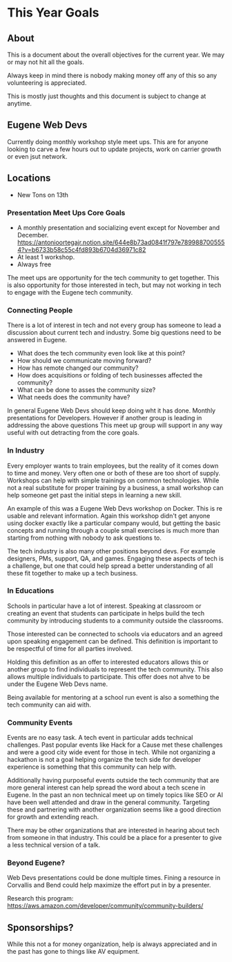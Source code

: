 # This Year Goals

## About
This is a document about the overall objectives for the current year. We may or may not hit all the goals.

Always keep in mind there is nobody making money off any of this so any volunteering is appreciated.

This is mostly just thoughts and this document is subject to change at anytime.

## Eugene Web Devs

Currently doing monthly workshop style meet ups. This are for anyone looking to carve a few hours out to update projects, work on carrier growth or even jsut network.


## Locations
- New Tons on 13th


### Presentation Meet Ups Core Goals

- A monthly presentation and socializing event except for November and December. https://antonioortegajr.notion.site/644e8b73ad0841f797e7899887005554?v=b6733b58c55c4fd893b6704d36971c82
- At least 1 workshop.
- Always free

The meet ups are opportunity for the tech community to get together. This is also opportunity for those interested in tech, but may not working in tech to engage with the Eugene tech community.

### Connecting People

There is a lot of interest in tech and not every group has someone to lead a discussion about current tech and industry. Some big questions need to be answered in Eugene.

- What does the tech community even look like at this point?
- How should we communicate moving forward?
- How has remote changed our community?
- How does acquisitions or folding of tech businesses affected the community?
- What can be done to asses the community size?
- What needs does the community have?

In general Eugene Web Devs should keep doing wht it has done. Monthly presentations for Developers. However if another group is leading in addressing the above questions This meet up group will support in any way useful with out detracting from the core goals.

### In Industry

Every employer wants to train employees, but the reality of it comes down to time and money. Very often one or both of these are too short of supply. Workshops can help with simple trainings on common technologies. While not a real substitute for proper training by a business, a small workshop can help someone get past the initial steps in learning a new skill.

An example of this was a Eugene Web Devs workshop on Docker. This is re usable and relevant information. Again this workshop didn't get anyone using docker exactly like a particular company would, but getting the basic concepts and running through a couple small exercises is much more than starting from nothing with nobody to ask questions to.

The tech industry is also many other positions beyond devs. For example designers, PMs, support, QA, and games. Engaging these aspects of tech is a challenge, but one that could help spread a better understanding of all these fit together to make up a tech business.


### In Educations

Schools in particular have a lot of interest. Speaking at classroom or creating an event that students can participate in helps build the tech community by introducing students to a community outside the classrooms.

Those interested can be connected to schools via educators and an agreed upon speaking engagement can be defined. This definition is important to be respectful of time for all parties involved.

Holding this definition as an offer to interested educators allows this or another group to find individuals to represent the tech community. This also allows multiple individuals to participate. This offer does not ahve to be under the Eugene Web Devs name.

Being available for mentoring at a school run event is also a something the tech community can aid with.

### Community Events

Events are no easy task. A tech event in particular adds technical challenges. Past popular events like Hack for a Cause met these challenges and were a good city wide event for those in tech. While not organizing a hackathon is not a goal helping organize the tech side for developer experience is something that this community can help with.

Additionally having purposeful events outside the tech community that are more general interest can help spread the word about a tech scene in Eugene. In the past an non technical meet up on timely topics like SEO or AI have been well attended and draw in the general community. Targeting these and partnering with another organization seems like a good direction for growth and extending reach.

There may be other organizations that are interested in hearing about tech from someone in that industry. This could be a place for a presenter to give a less technical version of a talk.


### Beyond Eugene?

Web Devs presentations could be done multiple times. Fining a resource in Corvallis and Bend could help maximize the effort put in by a presenter.


Research this program: https://aws.amazon.com/developer/community/community-builders/

## Sponsorships?

While this not a for money organization, help is always appreciated and in the past has gone to things like AV equipment.
